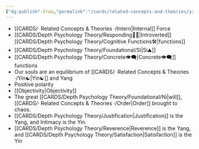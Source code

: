 ```yaml
---
{"dg-publish":true,"permalink":"/cards/related-concepts-and-theories/yang/","created":"2023-01-19T14:39:23.534+01:00","updated":"2023-05-24T13:41:00.679+02:00"}
---
```



- [[CARDS/· Related Concepts & Theories ·/Intern\|Internal]] Force
- [[CARDS/Depth Psychology Theory/Responding🧘‍♂️\|Introverted]] [[CARDS/Depth Psychology Theory/Cognitive Functions🛠️\|functions]] 
- [[CARDS/Depth Psychology Theory/Foundational/Si\|Si⛰️]]
- [[CARDS/Depth Psychology Theory/Concrete👁️‍🗨️\|Concrete👁️‍🗨️]] functions 
- Our souls are an equilibrium of [[CARDS/· Related Concepts & Theories ·/Yin☯️\|Yin☯️]] and Yang
- Positive polarity
- [[Objectivity\|Objectivity]]
- The great [[CARDS/Depth Psychology Theory/Foundational/Ni\|will]], [[CARDS/· Related Concepts & Theories ·/Order\|Order]] brought to chaos.
- [[CARDS/Depth Psychology Theory/Justification\|Justification]] is the Yang, and Intimacy is the Yin.
- [[CARDS/Depth Psychology Theory/Reverence\|Reverence]] is the Yang, and [[CARDS/Depth Psychology Theory/Satisfaction\|Satisfaction]] is the Yin 

